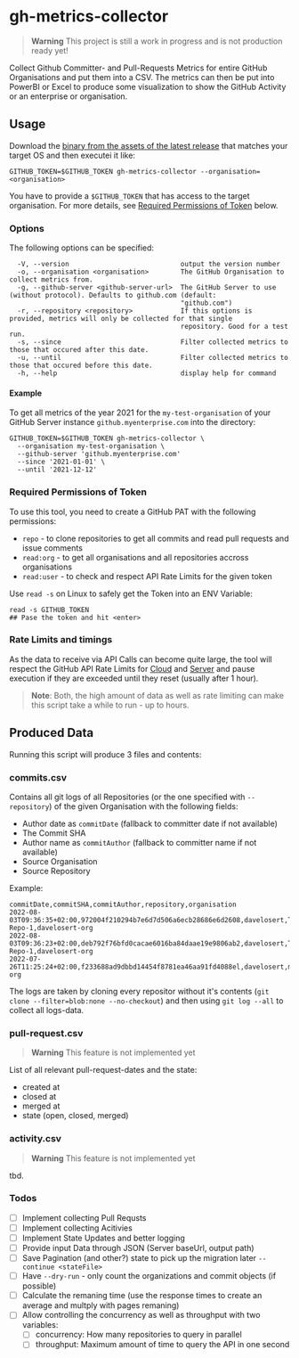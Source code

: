 # gh-metrics-collector

> **Warning**
> This project is still a work in progress and is not production ready yet!

Collect Github Committer- and Pull-Requests Metrics for entire GitHub Organisations and put them into a CSV.
The metrics can then be put into PowerBI or Excel to produce some visualization to show the GitHub Activity or an enterprise or organisation.

## Usage

Download the [binary from the assets of the latest release](https://github.com/davelosert/gh-metrics-collector/releases) that matches your target OS and then executei it like:

```shell
GITHUB_TOKEN=$GITHUB_TOKEN gh-metrics-collector --organisation=<organisation> 
```

You have to provide a `$GITHUB_TOKEN` that has access to the target organisation. For more details, see [Required Permissions of Token](#required-permissions-of-token) below.

### Options

The following options can be specified:

```shell
  -V, --version                            output the version number
  -o, --organisation <organisation>        The GitHub Organisation to collect metrics from.
  -g, --github-server <github-server-url>  The GitHub Server to use (without protocol). Defaults to github.com (default:
                                           "github.com")
  -r, --repository <repository>            If this options is provided, metrics will only be collected for that single
                                           repository. Good for a test run.
  -s, --since                              Filter collected metrics to those that occured after this date.
  -u, --until                              Filter collected metrics to those that occured before this date.
  -h, --help                               display help for command
```

#### Example

To get all metrics of the year 2021 for the `my-test-organisation` of your GitHub Server instance `github.myenterprise.com` into the directory:

```shell
GITHUB_TOKEN=$GITHUB_TOKEN gh-metrics-collector \
  --organisation my-test-organisation \
  --github-server 'github.myenterprise.com'
  --since '2021-01-01' \
  --until '2021-12-12'
```

### Required Permissions of Token

To use this tool, you need to create a GitHub PAT with the following permissions:

- `repo` - to clone repositories to get all commits and read pull requests and issue comments
- `read:org` - to get all organisations and all repositories accross organisations
- `read:user` - to check and respect API Rate Limits for the given token

Use `read -s` on Linux to safely get the Token into an ENV Variable:

```shell
read -s GITHUB_TOKEN
## Pase the token and hit <enter>
```

### Rate Limits and timings

As the data to receive via API Calls can become quite large, the tool will respect the GitHub API Rate Limits for [Cloud](https://docs.github.com/en/developers/apps/building-github-apps/rate-limits-for-github-apps) and [Server](https://docs.github.com/en/enterprise-server@3.5/developers/apps/building-github-apps/rate-limits-for-github-apps) and pause execution if they are exceeded until they reset (usually after 1 hour).

> **Note**:
> Both, the high amount of data as well as rate limiting can make this script take a while to run - up to hours.

## Produced Data

Running this script will produce 3 files and contents:

### commits.csv

Contains all git logs of all Repositories (or the one specified with `--repository`) of the given Organisation with the following fields:

- Author date as `commitDate` (fallback to committer date if not available)
- The Commit SHA
- Author name as `commitAuthor` (fallback to committer name if not available)
- Source Organisation
- Source Repository

Example:

```csv
commitDate,commitSHA,commitAuthor,repository,organisation
2022-08-03T09:36:35+02:00,972004f210294b7e6d7d506a6ecb28686e6d2608,davelosert,Test-Repo-1,davelosert-org
2022-08-03T09:36:23+02:00,deb792f76bfd0cacae6016ba84daae19e9806ab2,davelosert,Test-Repo-1,davelosert-org
2022-07-26T11:25:24+02:00,f233688ad9dbbd14454f8781ea46aa91fd4088el,davelosert,mytestrepository,davelosert-org
```

The logs are taken by cloning every repositor without it's contents (`git clone --filter=blob:none --no-checkout`) and then using `git log --all` to collect all logs-data.

### pull-request.csv

> **Warning**
> This feature is not implemented yet

List of all relevant pull-request-dates and the state:

- created at
- closed at
- merged at
- state (open, closed, merged)

### activity.csv

> **Warning**
> This feature is not implemented yet

tbd.

### Todos

- [ ] Implement collecting Pull Requsts
- [ ] Implement collecting Acitivies
- [ ] Implement State Updates and better logging
- [ ] Provide input Data through JSON (Server baseUrl, output path)
- [ ] Save Pagination (and other?) state to pick up the migration later `--continue <stateFile>`
- [ ] Have `--dry-run` - only count the organizations and commit objects (if possible)
- [ ] Calculate the remaning time (use the response times to create an average and multply with pages remaning)
- [ ] Allow controlling the concurrency as well as throughput with two variables:
  - [ ] concurrency: How many repositories to query in parallel
  - [ ] throughput: Maximum amount of time to query the API in one second
